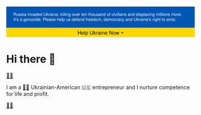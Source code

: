 [![Stand With Ukraine](https://raw.githubusercontent.com/vshymanskyy/StandWithUkraine/main/banner2-direct.svg)](https://stand-with-ukraine.pp.ua)

# Hi there 👋

[💙💛]

I am a [💙💛] Ukrainian-American :us: entrepreneur and I nurture competence for life and profit.

[💙💛]

[💙💛]: https://razomforukraine.org/ "Razom, Inc. is a 501(c)(3) organization. Donations and gifts are deductible to the full extent allowable under IRS regulations."
